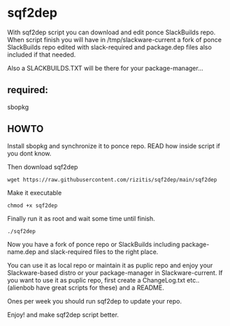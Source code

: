 # sqf2dep
With sqf2dep script you can download and edit ponce SlackBuilds repo. 
When script finish you will have in /tmp/slackware-current a fork of ponce SlackBuilds repo
edited with slack-required and package.dep files also included if that needed.

Also a SLACKBUILDS.TXT will be there for your package-manager...

## required:
sbopkg

## HOWTO
Install sbopkg and synchronize it to ponce repo. READ how inside script if you dont know.

Then download sqf2dep 
```
wget https://raw.githubusercontent.com/rizitis/sqf2dep/main/sqf2dep
```
Make it executable
```
chmod +x sqf2dep
```

Finally run it as root  and wait some time until finish.
```
./sqf2dep
```
Now you have a fork of ponce repo or SlackBuilds including  package-name.dep and slack-required files
to the right place. 

You can use it as local repo or maintain it as puplic repo and enjoy your Slackware-based distro or your package-manager in Slackware-current.
If you want to use it as puplic repo, first create a ChangeLog.txt etc.. (alienbob have great scripts for these) and a README.

Ones per week you should run sqf2dep to update your repo.

Enjoy! and make sqf2dep script better.
